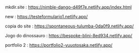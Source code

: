 mkdir.site : https://nimble-dango-d49f7e.netlify.app/index.html

new : https://testeformulario1.netlify.app/

copia do site : https://spontaneous-tulumba-0da0f9.netlify.app/

Jogo do dinossauro : https://bespoke-blini-8ed934.netlify.app/

portfolio 2 : https://portfolio2-yuuotosaka.netlify.app/
